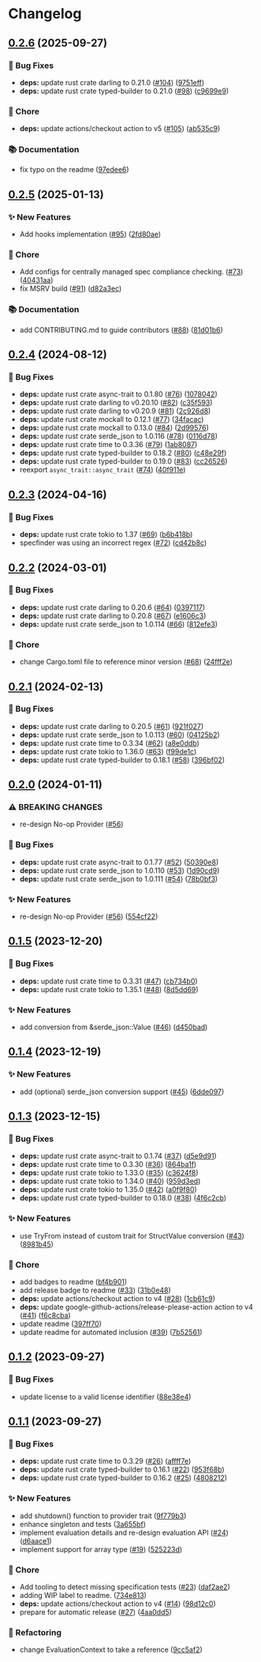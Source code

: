 # Changelog

## [0.2.6](https://github.com/open-feature/rust-sdk/compare/open-feature-v0.2.5...open-feature-v0.2.6) (2025-09-27)


### 🐛 Bug Fixes

* **deps:** update rust crate darling to 0.21.0 ([#104](https://github.com/open-feature/rust-sdk/issues/104)) ([9751eff](https://github.com/open-feature/rust-sdk/commit/9751eff032b0fe52b879403722f9c798ca598808))
* **deps:** update rust crate typed-builder to 0.21.0 ([#98](https://github.com/open-feature/rust-sdk/issues/98)) ([c9699e9](https://github.com/open-feature/rust-sdk/commit/c9699e9b64ceb165e7914ba7c2bf27b5a3ae0dee))


### 🧹 Chore

* **deps:** update actions/checkout action to v5 ([#105](https://github.com/open-feature/rust-sdk/issues/105)) ([ab535c9](https://github.com/open-feature/rust-sdk/commit/ab535c9fe01ce73cf4058c4d98320e8260bd2150))


### 📚 Documentation

* fix typo on the readme ([97edee6](https://github.com/open-feature/rust-sdk/commit/97edee669a79388fa67807d1e362e0a382e3c1a9))

## [0.2.5](https://github.com/open-feature/rust-sdk/compare/open-feature-v0.2.4...open-feature-v0.2.5) (2025-01-13)


### ✨ New Features

* Add hooks implementation ([#95](https://github.com/open-feature/rust-sdk/issues/95)) ([2fd80ae](https://github.com/open-feature/rust-sdk/commit/2fd80ae4ab0adebc0de40550192e9793f577c72d))


### 🧹 Chore

* Add configs for centrally managed spec compliance checking. ([#73](https://github.com/open-feature/rust-sdk/issues/73)) ([40431aa](https://github.com/open-feature/rust-sdk/commit/40431aa3cc6284357d2ed845ee9725ae5da80896))
* fix MSRV build ([#91](https://github.com/open-feature/rust-sdk/issues/91)) ([d82a3ec](https://github.com/open-feature/rust-sdk/commit/d82a3ec8453d639cc1f596490e19a1255590d1c1))


### 📚 Documentation

* add CONTRIBUTING.md to guide contributors ([#88](https://github.com/open-feature/rust-sdk/issues/88)) ([81d01b6](https://github.com/open-feature/rust-sdk/commit/81d01b678c14cf8043f83fa25167c06d0626e3a7))

## [0.2.4](https://github.com/open-feature/rust-sdk/compare/open-feature-v0.2.3...open-feature-v0.2.4) (2024-08-12)


### 🐛 Bug Fixes

* **deps:** update rust crate async-trait to 0.1.80 ([#76](https://github.com/open-feature/rust-sdk/issues/76)) ([1078042](https://github.com/open-feature/rust-sdk/commit/10780429edd180c73ad738b1bfb5689c7da30a62))
* **deps:** update rust crate darling to v0.20.10 ([#82](https://github.com/open-feature/rust-sdk/issues/82)) ([c35f593](https://github.com/open-feature/rust-sdk/commit/c35f593400a487481ff3acd1774d7f8f566558f8))
* **deps:** update rust crate darling to v0.20.9 ([#81](https://github.com/open-feature/rust-sdk/issues/81)) ([2c926d8](https://github.com/open-feature/rust-sdk/commit/2c926d81aac223b52969bf0833a0340c90410404))
* **deps:** update rust crate mockall to 0.12.1 ([#77](https://github.com/open-feature/rust-sdk/issues/77)) ([34facac](https://github.com/open-feature/rust-sdk/commit/34facac08728957b843bfaf360a7e12fde38da61))
* **deps:** update rust crate mockall to 0.13.0 ([#84](https://github.com/open-feature/rust-sdk/issues/84)) ([2d99576](https://github.com/open-feature/rust-sdk/commit/2d99576a671be1d676bd623f20ddc84a89ee4bfe))
* **deps:** update rust crate serde_json to 1.0.116 ([#78](https://github.com/open-feature/rust-sdk/issues/78)) ([0116d78](https://github.com/open-feature/rust-sdk/commit/0116d788fe2b8c96c0968e829bbdaf27847b0a46))
* **deps:** update rust crate time to 0.3.36 ([#79](https://github.com/open-feature/rust-sdk/issues/79)) ([1ab8087](https://github.com/open-feature/rust-sdk/commit/1ab8087f30b35706b767d2cea2780c7c20890a1a))
* **deps:** update rust crate typed-builder to 0.18.2 ([#80](https://github.com/open-feature/rust-sdk/issues/80)) ([c48e29f](https://github.com/open-feature/rust-sdk/commit/c48e29f0e6259a6da58a4d650bab246a29e6cb3d))
* **deps:** update rust crate typed-builder to 0.19.0 ([#83](https://github.com/open-feature/rust-sdk/issues/83)) ([cc26526](https://github.com/open-feature/rust-sdk/commit/cc2652691baac13392bc2203358f2213ac01f5e5))
* reexport `async_trait::async_trait` ([#74](https://github.com/open-feature/rust-sdk/issues/74)) ([40f911e](https://github.com/open-feature/rust-sdk/commit/40f911ec396086d4f05aeec6f4bba2ccdee258a8))

## [0.2.3](https://github.com/open-feature/rust-sdk/compare/open-feature-v0.2.2...open-feature-v0.2.3) (2024-04-16)


### 🐛 Bug Fixes

* **deps:** update rust crate tokio to 1.37 ([#69](https://github.com/open-feature/rust-sdk/issues/69)) ([b6b418b](https://github.com/open-feature/rust-sdk/commit/b6b418b70ff655dcc31b30a5d7966e09f46038b2))
* specfinder was using an incorrect regex ([#72](https://github.com/open-feature/rust-sdk/issues/72)) ([cd42b8c](https://github.com/open-feature/rust-sdk/commit/cd42b8c228f196a035e9826fa354a308bc095a68))

## [0.2.2](https://github.com/open-feature/rust-sdk/compare/open-feature-v0.2.1...open-feature-v0.2.2) (2024-03-01)


### 🐛 Bug Fixes

* **deps:** update rust crate darling to 0.20.6 ([#64](https://github.com/open-feature/rust-sdk/issues/64)) ([0397117](https://github.com/open-feature/rust-sdk/commit/039711764b8fc0c495208729117bac20fe9db69c))
* **deps:** update rust crate darling to 0.20.8 ([#67](https://github.com/open-feature/rust-sdk/issues/67)) ([e1606c3](https://github.com/open-feature/rust-sdk/commit/e1606c3eb80cfe18843142139cdf9fd4505bc851))
* **deps:** update rust crate serde_json to 1.0.114 ([#66](https://github.com/open-feature/rust-sdk/issues/66)) ([812efe3](https://github.com/open-feature/rust-sdk/commit/812efe3538948b7e9265f463a5ba8722b2e61789))


### 🧹 Chore

* change Cargo.toml file to reference minor version ([#68](https://github.com/open-feature/rust-sdk/issues/68)) ([24fff2e](https://github.com/open-feature/rust-sdk/commit/24fff2e7a75dd74192b469f1dede272fe59c3118))

## [0.2.1](https://github.com/open-feature/rust-sdk/compare/open-feature-v0.2.0...open-feature-v0.2.1) (2024-02-13)


### 🐛 Bug Fixes

* **deps:** update rust crate darling to 0.20.5 ([#61](https://github.com/open-feature/rust-sdk/issues/61)) ([921f027](https://github.com/open-feature/rust-sdk/commit/921f027b8e60cb149af153a7047c2f22417b975c))
* **deps:** update rust crate serde_json to 1.0.113 ([#60](https://github.com/open-feature/rust-sdk/issues/60)) ([04125b2](https://github.com/open-feature/rust-sdk/commit/04125b2fd556013532dd9d44c21e424ca01760f6))
* **deps:** update rust crate time to 0.3.34 ([#62](https://github.com/open-feature/rust-sdk/issues/62)) ([a8e0ddb](https://github.com/open-feature/rust-sdk/commit/a8e0ddb2d17e66301bb8e09dc2396747eb1ebb15))
* **deps:** update rust crate tokio to 1.36.0 ([#63](https://github.com/open-feature/rust-sdk/issues/63)) ([f99de1c](https://github.com/open-feature/rust-sdk/commit/f99de1cfd49cde660425f5fb2ca8f54c50e1f738))
* **deps:** update rust crate typed-builder to 0.18.1 ([#58](https://github.com/open-feature/rust-sdk/issues/58)) ([396bf02](https://github.com/open-feature/rust-sdk/commit/396bf022402b8864cf136aa458052296fdb757b4))

## [0.2.0](https://github.com/open-feature/rust-sdk/compare/open-feature-v0.1.5...open-feature-v0.2.0) (2024-01-11)


### ⚠ BREAKING CHANGES

* re-design No-op Provider ([#56](https://github.com/open-feature/rust-sdk/issues/56))

### 🐛 Bug Fixes

* **deps:** update rust crate async-trait to 0.1.77 ([#52](https://github.com/open-feature/rust-sdk/issues/52)) ([50390e8](https://github.com/open-feature/rust-sdk/commit/50390e87b8cdd44d7a509aa9174ae3f0a53342f4))
* **deps:** update rust crate serde_json to 1.0.110 ([#53](https://github.com/open-feature/rust-sdk/issues/53)) ([1d90cd9](https://github.com/open-feature/rust-sdk/commit/1d90cd9b884999285be79604c6c7b90be24d936e))
* **deps:** update rust crate serde_json to 1.0.111 ([#54](https://github.com/open-feature/rust-sdk/issues/54)) ([78b0bf3](https://github.com/open-feature/rust-sdk/commit/78b0bf3aab39d41bd0938b4b903eacfe0de6654a))


### ✨ New Features

* re-design No-op Provider ([#56](https://github.com/open-feature/rust-sdk/issues/56)) ([554cf22](https://github.com/open-feature/rust-sdk/commit/554cf22302781ee5c2015e75c514be3d4be67ca5))

## [0.1.5](https://github.com/open-feature/rust-sdk/compare/open-feature-v0.1.4...open-feature-v0.1.5) (2023-12-20)


### 🐛 Bug Fixes

* **deps:** update rust crate time to 0.3.31 ([#47](https://github.com/open-feature/rust-sdk/issues/47)) ([cb734b0](https://github.com/open-feature/rust-sdk/commit/cb734b0979bab5d205b7d313c2aff913f696bc65))
* **deps:** update rust crate tokio to 1.35.1 ([#48](https://github.com/open-feature/rust-sdk/issues/48)) ([8d5dd69](https://github.com/open-feature/rust-sdk/commit/8d5dd6915a6c36e5ff86e66cd33cefe7450f2d5a))


### ✨ New Features

* add conversion from &serde_json::Value ([#46](https://github.com/open-feature/rust-sdk/issues/46)) ([d450bad](https://github.com/open-feature/rust-sdk/commit/d450bad6993b9fc5e8365da38df64d2321a74281))

## [0.1.4](https://github.com/open-feature/rust-sdk/compare/open-feature-v0.1.3...open-feature-v0.1.4) (2023-12-19)


### ✨ New Features

* add (optional) serde_json conversion support ([#45](https://github.com/open-feature/rust-sdk/issues/45)) ([6dde097](https://github.com/open-feature/rust-sdk/commit/6dde097b160ce821ac2f662e5eb1c3b8855559c0))

## [0.1.3](https://github.com/open-feature/rust-sdk/compare/open-feature-v0.1.2...open-feature-v0.1.3) (2023-12-15)


### 🐛 Bug Fixes

* **deps:** update rust crate async-trait to 0.1.74 ([#37](https://github.com/open-feature/rust-sdk/issues/37)) ([d5e9d91](https://github.com/open-feature/rust-sdk/commit/d5e9d91a100009dfc8bd9e1459b404c8ee0f4f30))
* **deps:** update rust crate time to 0.3.30 ([#36](https://github.com/open-feature/rust-sdk/issues/36)) ([864ba1f](https://github.com/open-feature/rust-sdk/commit/864ba1fb333b748b806e72c18412e79e9dbd613d))
* **deps:** update rust crate tokio to 1.33.0 ([#35](https://github.com/open-feature/rust-sdk/issues/35)) ([c3624f8](https://github.com/open-feature/rust-sdk/commit/c3624f8d534cf5b8bdbb6dcecd10d1d9ec8f0210))
* **deps:** update rust crate tokio to 1.34.0 ([#40](https://github.com/open-feature/rust-sdk/issues/40)) ([959d3ed](https://github.com/open-feature/rust-sdk/commit/959d3ed9f934af17ab02b5c35d9d26d38673a903))
* **deps:** update rust crate tokio to 1.35.0 ([#42](https://github.com/open-feature/rust-sdk/issues/42)) ([a0f9f80](https://github.com/open-feature/rust-sdk/commit/a0f9f8058e35dc84bd09a16c042c72e56f15d91d))
* **deps:** update rust crate typed-builder to 0.18.0 ([#38](https://github.com/open-feature/rust-sdk/issues/38)) ([4f6c2cb](https://github.com/open-feature/rust-sdk/commit/4f6c2cb2d45029322819f34a742a93f81a1d6031))


### ✨ New Features

* use TryFrom instead of custom trait for StructValue conversion ([#43](https://github.com/open-feature/rust-sdk/issues/43)) ([8981b45](https://github.com/open-feature/rust-sdk/commit/8981b45abef478a720a582f43a30aecd2d68a4d5))


### 🧹 Chore

* add badges to readme ([bf4b901](https://github.com/open-feature/rust-sdk/commit/bf4b901ff7a6574fd2f44287842aea39e23a204b))
* add release badge to readme ([#33](https://github.com/open-feature/rust-sdk/issues/33)) ([31b0e48](https://github.com/open-feature/rust-sdk/commit/31b0e487a2ad6376d4b994b35410556ac8cd80ae))
* **deps:** update actions/checkout action to v4 ([#28](https://github.com/open-feature/rust-sdk/issues/28)) ([1cb61c9](https://github.com/open-feature/rust-sdk/commit/1cb61c93534ae037b7dd2c143e03809b877c2728))
* **deps:** update google-github-actions/release-please-action action to v4 ([#41](https://github.com/open-feature/rust-sdk/issues/41)) ([f6c8cba](https://github.com/open-feature/rust-sdk/commit/f6c8cbacbe5106355d565858f5f43637b0e4203f))
* update readme ([397ff70](https://github.com/open-feature/rust-sdk/commit/397ff70ae1526f7741dcbe57df1fc6b8036ad90e))
* update readme for automated inclusion ([#39](https://github.com/open-feature/rust-sdk/issues/39)) ([7b52561](https://github.com/open-feature/rust-sdk/commit/7b52561c14befc304a91508fbe9d526664b2be47))

## [0.1.2](https://github.com/open-feature/rust-sdk/compare/open-feature-v0.1.1...open-feature-v0.1.2) (2023-09-27)


### 🐛 Bug Fixes

* update license to a valid license identifier ([88e38e4](https://github.com/open-feature/rust-sdk/commit/88e38e454d4ee06ff7b83b4abb025a857d48f30a))

## [0.1.1](https://github.com/open-feature/rust-sdk/compare/open-feature-v0.1.0...open-feature-v0.1.1) (2023-09-27)


### 🐛 Bug Fixes

* **deps:** update rust crate time to 0.3.29 ([#26](https://github.com/open-feature/rust-sdk/issues/26)) ([affff7e](https://github.com/open-feature/rust-sdk/commit/affff7eb912a475cd4314a609f388bb62d4cd84c))
* **deps:** update rust crate typed-builder to 0.16.1 ([#22](https://github.com/open-feature/rust-sdk/issues/22)) ([953f68b](https://github.com/open-feature/rust-sdk/commit/953f68b5b462f8662837822f160d10a998e3f607))
* **deps:** update rust crate typed-builder to 0.16.2 ([#25](https://github.com/open-feature/rust-sdk/issues/25)) ([4808212](https://github.com/open-feature/rust-sdk/commit/4808212f59471c51be1558dfd43e5c44d6bda811))


### ✨ New Features

* add shutdown() function to provider trait ([9f779b3](https://github.com/open-feature/rust-sdk/commit/9f779b32aac79970052b8a65d0d9bbf7beb1605a))
* enhance singleton and tests ([3a655bf](https://github.com/open-feature/rust-sdk/commit/3a655bfd46facaa7d975268ac36a37396f02b298))
* implement evaluation details and re-design evaluation API ([#24](https://github.com/open-feature/rust-sdk/issues/24)) ([d6aace1](https://github.com/open-feature/rust-sdk/commit/d6aace1a47ed41974a2916fd7576c59fbeeba9d2))
* implement support for array type ([#19](https://github.com/open-feature/rust-sdk/issues/19)) ([525223d](https://github.com/open-feature/rust-sdk/commit/525223d6fb88e10bdb0a05e8f6acedbdb8fa4f7e))


### 🧹 Chore

* Add tooling to detect missing specification tests ([#23](https://github.com/open-feature/rust-sdk/issues/23)) ([daf2ae2](https://github.com/open-feature/rust-sdk/commit/daf2ae2d4d742814418c39976bffb71e5a865a1a))
* adding WIP label to readme. ([734e813](https://github.com/open-feature/rust-sdk/commit/734e8131457ee3a04a358c7b16ee6dbee6074c8a))
* **deps:** update actions/checkout action to v4 ([#14](https://github.com/open-feature/rust-sdk/issues/14)) ([98d12c0](https://github.com/open-feature/rust-sdk/commit/98d12c043d47e1210d707b5fa1cafd6b50cd8aec))
* prepare for automatic release ([#27](https://github.com/open-feature/rust-sdk/issues/27)) ([4aa0dd5](https://github.com/open-feature/rust-sdk/commit/4aa0dd55d6e33b7881a560595377d659767d891e))


### 🔄 Refactoring

* change EvaluationContext to take a reference ([9cc5af2](https://github.com/open-feature/rust-sdk/commit/9cc5af29a20b96c7ce0f16779039d2e6fa677c65))
